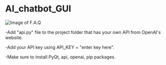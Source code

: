 # AI_chatbot_GUI

![Image of F.A.Q](https://i.imgur.com/auWJ2f8.png/)

-Add "api.py" file to the project folder that has your own API from OpenAI's website.

-Add your API key using API_KEY = "enter key here".

-Make sure to install PyQt, api, openai, pip packages.